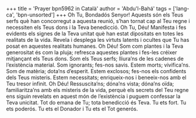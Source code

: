 +++
title = 'Prayer bpn5962 in Català'
author = 'Abdu'l-Bahá'
tags = ['lang-ca', 'bpn-unsorted']
+++
Oh Tu, Bondadós Senyor! Aquests són els Teus serfs què han concorregut a aquesta reunió, s’han tornat cap al Teu regne i necessiten els Teus dons i la Teva benedicció. Oh Tu, Déu! Manifesta i fes evidents els signes de la Teva unitat què han estat dipositats en totes les realitats de la vida. Revela i desplega les virtuts latents i ocultes que Tu has posat en aquestes realitats humanes.
Oh Déu! Som com plantes i la Teva generositat és com la pluja; refresca aquestes plantes i fes-les créixer mitjançant els Teus dons. Som els Teus serfs; lliura’ns de les cadenes de l’existència material. Som ignorants; fes-nos savis. Estem morts; vivifica’ns. Som de matèria; dota’ns d’esperit. Estem exclosos; fes-nos els confidents dels Teus misteris. Estem necessitats; enriqueix-nos i beneeix-nos amb el Teu tresor infinit. Oh Déu! Ressuscita’ns; dóna’ns vista; dóna’ns oïda; familiaritza’ns amb els misteris de la vida, perquè els secrets del Teu regne ens siguin revelats en aquest món de l’existència i puguem confessar la Teva unicitat. Tot do emana de Tu; tota benedicció és Teva.
Tu ets fort. Tu ets poderós. Tu ets el Donador i Tu ets el Tot generós.
